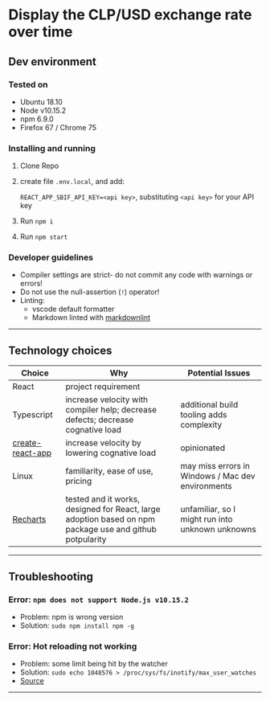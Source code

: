 # Display the CLP/USD exchange rate over time

## Dev environment

### Tested on

* Ubuntu 18.10
* Node v10.15.2
* npm  6.9.0
* Firefox 67 / Chrome 75

### Installing and running

1. Clone Repo
1. create file `.env.local`, and add:

    `REACT_APP_SBIF_API_KEY=<api key>`, substituting `<api key>` for your API key

1. Run `npm i`
1. Run `npm start`

### Developer guidelines

* Compiler settings are strict- do not commit any code with warnings or errors!
* Do not use the null-assertion (`!`) operator!
* Linting:
  * vscode default formatter
  * Markdown linted with [markdownlint](https://github.com/DavidAnson/markdownlint)

---

## Technology choices

| Choice   |      Why      |    Potential Issues    |
|----------|---------------|------------------------|
| React    |  project requirement |
| Typescript |    increase velocity with compiler help; decrease defects; decrease cognative load | additional build tooling adds complexity |
| [create-react-app](https://facebook.github.io/create-react-app/docs/adding-typescript) | increase velocity by lowering cognative load | opinionated |
| Linux | familiarity, ease of use, pricing | may miss errors in Windows / Mac dev environments |
| [Recharts](http://recharts.org/en-US) | tested and it works, designed for React, large adoption based on npm package use and github potpularity | unfamiliar, so I might run into unknown unknowns |

---

## Troubleshooting

### Error: `npm does not support Node.js v10.15.2`

* Problem: npm is wrong version
* Solution: `sudo npm install npm -g`

### Error: Hot reloading not working

* Problem: some limit being hit by the watcher
* Solution: `sudo echo 1048576 > /proc/sys/fs/inotify/max_user_watches`
* [Source](https://stackoverflow.com/a/42311067)

---

